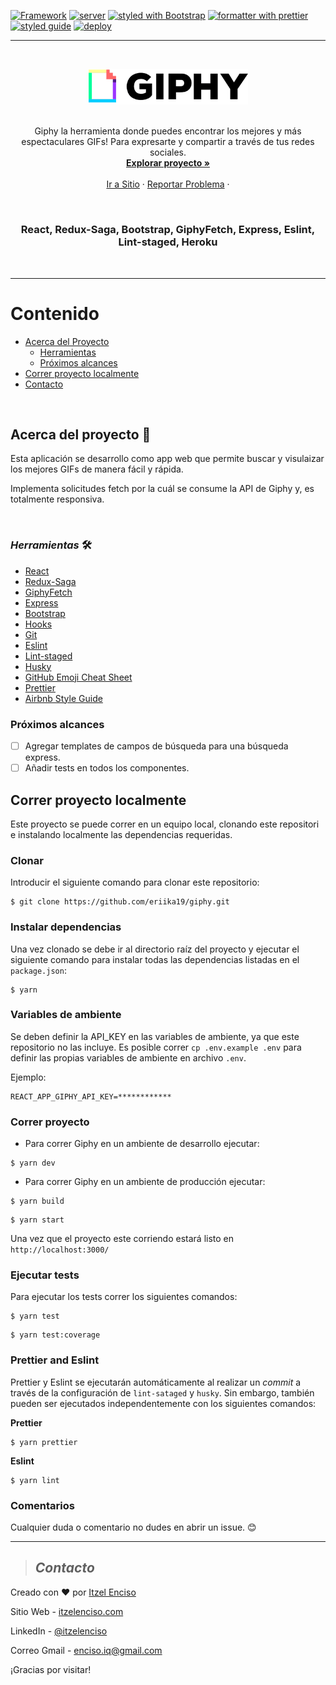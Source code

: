 [![Framework](https://img.shields.io/badge/Framework-React.js-important?style=plastic)](https://create-react-app.dev/docs)
[![server](https://img.shields.io/badge/server-express-yellow?style=plastic)](https://expressjs.com/)
[![styled with Bootstrap](https://img.shields.io/badge/styled-Bootstrap-blue?style=plastic)](https://reactstrap.github.io/)
[![formatter with prettier](https://img.shields.io/badge/formatter-prettier-blueviolet?style=plastic)](https://github.com/prettier/prettier)
[![styled guide](https://img.shields.io/badge/style_guide-Airbnb-violet?style=plastic)](https://github.com/airbnb/javascript)
[![deploy](https://img.shields.io/:deploy-Heroku-pink.svg?style=plastic)](https://devcenter.heroku.com/categories/reference)

---

<br />
<p align="center">
  <a href="https://gipphy.herokuapp.com">
    <img src="public/logo.png" alt="Logo" width="255">
  </a>
<br />
<br />
  <p align="center">
Giphy la herramienta donde puedes encontrar los mejores y más espectaculares GIFs! Para expresarte y compartir a través de tus redes sociales.   <br />
    <a href="https://github.com/eriika19/giphy/tree/master/src"><strong>Explorar proyecto »</strong></a>
    <br />
    <br />
    <a href="https://gipphy.herokuapp.com">Ir a Sitio</a>
    ·
    <a href="https://github.com/eriika19/giphy/issues">Reportar Problema</a>
    ·
  </p>
  <br />
</p>
 
 <h3 align="center"> React, Redux-Saga, Bootstrap, GiphyFetch, Express, Eslint, Lint-staged, Heroku</h3>
 
 <br />

---

# Contenido

- [Acerca del Proyecto](#acerca-del-proyecto)
  - [Herramientas](#_herramientas_)
  - [Próximos alcances](#próximos-alcances)
- [Correr proyecto localmente](#correr-proyecto-localmente)
- [Contacto](#contacto)

 <br />

## Acerca del proyecto 🚀

Esta aplicación se desarrollo como app web que permite buscar y visulaizar los mejores GIFs de
manera fácil y rápida.

Implementa solicitudes fetch por la cuál se consume la API de Giphy y, es totalmente responsiva.

 <br />

### _*Herramientas*_ 🛠️

- [React](https://create-react-app.dev/docs)
- [Redux-Saga](https://github.com/bmealhouse/next-redux-saga)
- [GiphyFetch](https://github.com/Giphy/giphy-js/blob/master/packages/fetch-api/README.md)
- [Express](https://expressjs.com/)
- [Bootstrap](https://reactstrap.github.io/)
- [Hooks](https://es.reactjs.org/docs/hooks-intro.html)
- [Git](https://git-scm.com/)
- [Eslint](https://eslint.org/)
- [Lint-staged](https://openbase.io/js/lint-staged)
- [Husky](https://github.com/typicode/husky)
- [GitHub Emoji Cheat Sheet](https://www.webpagefx.com/tools/emoji-cheat-sheet)
- [Prettier](https://github.com/prettier/prettier)
- [Airbnb Style Guide](https://github.com/airbnb/javascript)

### Próximos alcances

- [ ] Agregar templates de campos de búsqueda para una búsqueda express.
- [ ] Añadir tests en todos los componentes.

## Correr proyecto localmente

Este proyecto se puede correr en un equipo local, clonando este repositori e instalando localmente
las dependencias requeridas.

### Clonar

Introducir el siguiente comando para clonar este repositorio:

```
$ git clone https://github.com/eriika19/giphy.git
```

### Instalar dependencias

Una vez clonado se debe ir al directorio raíz del proyecto y ejecutar el siguiente comando para
instalar todas las dependencias listadas en el `package.json`:

```
$ yarn
```

### Variables de ambiente

Se deben definir la API_KEY en las variables de ambiente, ya que este repositorio no las incluye. Es
posible correr `cp .env.example .env` para definir las propias variables de ambiente en archivo
`.env`.

Ejemplo:

```shell
REACT_APP_GIPHY_API_KEY=************
```

### Correr proyecto

- Para correr Giphy en un ambiente de desarrollo ejecutar:

```
$ yarn dev
```

- Para correr Giphy en un ambiente de producción ejecutar:

```
$ yarn build
```

```
$ yarn start
```

Una vez que el proyecto este corriendo estará listo en `http://localhost:3000/`

### Ejecutar tests

Para ejecutar los tests correr los siguientes comandos:

```
$ yarn test
```

```
$ yarn test:coverage
```

### Prettier and Eslint

Prettier y Eslint se ejecutarán automáticamente al realizar un _commit_ a través de la configuración
de `lint-sataged` y `husky`. Sin embargo, también pueden ser ejecutados independentemente con los
siguientes comandos:

**Prettier**

```
$ yarn prettier
```

**Eslint**

```
$ yarn lint
```

### Comentarios

Cualquier duda o comentario no dudes en abrir un issue. 😊

---

> ## _Contacto_

Creado con ❤️ por [Itzel Enciso](https://github.com/eriika19)

Sitio Web - [itzelenciso.com](https://itzelenciso.com/)

LinkedIn - [@itzelenciso](https://www.linkedin.com/in/itzelenciso/)

Correo Gmail -
[enciso.iq@gmail.com](<mailto:enciso.iq@gmail.com?subject=Reclutamiento&body=¡Buen día! el motivo de contacto es:>)

¡Gracias por visitar!
